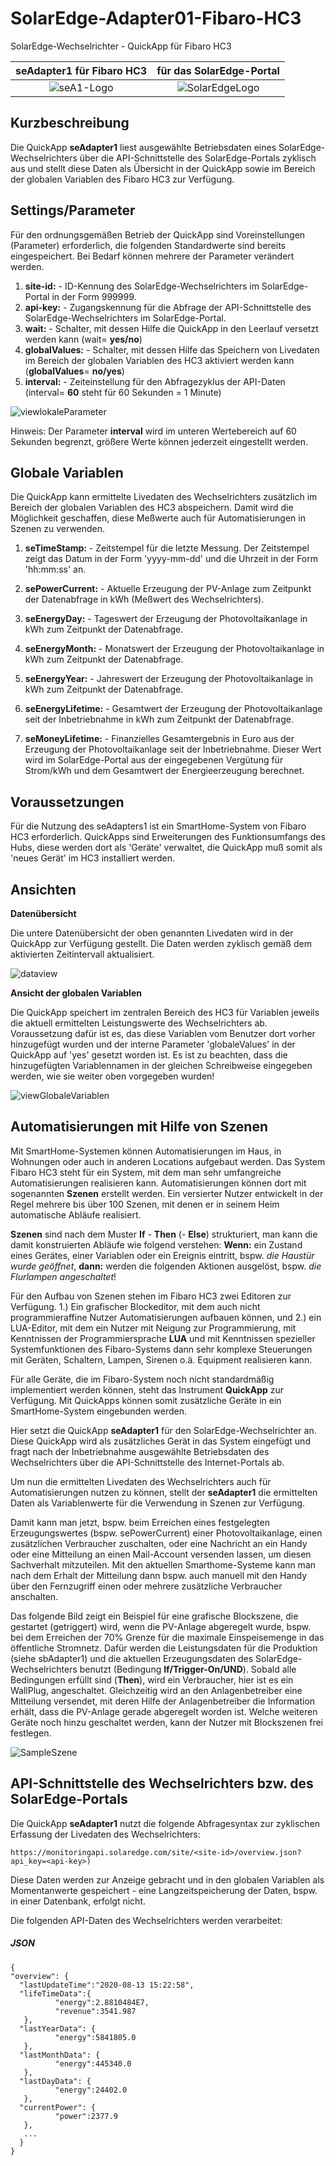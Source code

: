 # SolarEdge-Adapter01-Fibaro-HC3
SolarEdge-Wechselrichter - QuickApp für Fibaro HC3

|seAdapter1 für Fibaro HC3               |für das SolarEdge-Portal    |
|:-------------------------------------:|:------------------------------------:|
|![seA1-Logo](/images/seA1-Logo2.png)   |![SolarEdgeLogo](/images/seA1-SolarEdge-Logo2.png)             |

## Kurzbeschreibung
Die QuickApp **seAdapter1** liest ausgewählte Betriebsdaten eines SolarEdge-Wechselrichters über die API-Schnittstelle des SolarEdge-Portals zyklisch aus und stellt diese Daten als Übersicht in der QuickApp sowie im Bereich der globalen Variablen des Fibaro HC3 zur Verfügung.

## Settings/Parameter
Für den ordnungsgemäßen Betrieb der QuickApp sind Voreinstellungen (Parameter) erforderlich, die folgenden Standardwerte sind bereits eingespeichert. Bei Bedarf können mehrere der Parameter verändert werden.

1. **site-id:** - ID-Kennung des SolarEdge-Wechselrichters im SolarEdge-Portal in der Form 999999.
2. **api-key:** - Zugangskennung für die Abfrage der API-Schnittstelle des SolarEdge-Wechselrichters im SolarEdge-Portal.
3. **wait:** - Schalter, mit dessen Hilfe die QuickApp in den Leerlauf versetzt werden kann (wait= **yes/no**)
4. **globalValues:** - Schalter, mit dessen Hilfe das Speichern von Livedaten im Bereich der globalen Variablen des HC3 aktiviert werden kann (**globalValues**=  **no/yes**)
5. **interval:** - Zeiteinstellung für den Abfragezyklus der API-Daten (interval= **60** steht für 60 Sekunden = 1 Minute)

![viewlokaleParameter](/images/seA1-lokaleParameter2.png "lokale Parameter")

Hinweis: Der Parameter **interval** wird im unteren Wertebereich auf 60 Sekunden begrenzt, größere Werte können jederzeit eingestellt werden.

## Globale Variablen
Die QuickApp kann ermittelte Livedaten des Wechselrichters zusätzlich im Bereich der globalen Variablen des HC3 abspeichern. Damit wird die Möglichkeit geschaffen, diese Meßwerte auch für Automatisierungen in Szenen zu verwenden.

1. **seTimeStamp:** - Zeitstempel für die letzte Messung. Der Zeitstempel zeigt das Datum in der Form 'yyyy-mm-dd' und die Uhrzeit in der Form 'hh:mm:ss' an.  

2. **sePowerCurrent:** - Aktuelle Erzeugung der PV-Anlage zum Zeitpunkt der Datenabfrage in kWh (Meßwert des Wechselrichters).

3. **seEnergyDay:** - Tageswert der Erzeugung der Photovoltaikanlage in kWh zum Zeitpunkt der Datenabfrage.

4. **seEnergyMonth:** - Monatswert der Erzeugung der Photovoltaikanlage in kWh zum Zeitpunkt der Datenabfrage.

5. **seEnergyYear:** - Jahreswert der Erzeugung der Photovoltaikanlage in kWh zum Zeitpunkt der Datenabfrage.

6. **seEnergyLifetime:** - Gesamtwert der Erzeugung der Photovoltaikanlage seit der Inbetriebnahme in kWh zum Zeitpunkt der Datenabfrage.

7. **seMoneyLifetime:** - Finanzielles Gesamtergebnis in Euro aus der Erzeugung der Photovoltaikanlage seit der Inbetriebnahme. Dieser Wert wird im SolarEdge-Portal aus der eingegebenen Vergütung für Strom/kWh und dem Gesamtwert der Energieerzeugung berechnet.

## Voraussetzungen
Für die Nutzung des seAdapters1 ist ein SmartHome-System von Fibaro HC3 erforderlich. QuickApps sind Erweiterungen des Funktionsumfangs des Hubs, diese werden dort als 'Geräte' verwaltet, die QuickApp muß somit als 'neues Gerät' im HC3 installiert werden.

## Ansichten
**Datenübersicht**

Die untere Datenübersicht der oben genannten Livedaten wird in der QuickApp zur Verfügung gestellt. Die Daten werden zyklisch gemäß dem aktivierten Zeitintervall aktualisiert.

![dataview](/images/seA1-Datenübersicht2.png "Datenübersicht")

**Ansicht der globalen Variablen**

Die QuickApp speichert im zentralen Bereich des HC3 für Variablen jeweils die aktuell ermittelten Leistungswerte des Wechselrichters ab. Voraussetzung dafür ist es, das diese Variablen vom Benutzer dort vorher hinzugefügt wurden und der interne Parameter 'globaleValues' in der QuickApp auf 'yes' gesetzt worden ist. Es ist zu beachten, dass die hinzugefügten Variablennamen in der gleichen Schreibweise eingegeben werden, wie sie weiter oben vorgegeben wurden!

![viewGlobaleVariablen](/images/seA1-GlobaleVariablen2.png "Globale Variablen")


## Automatisierungen mit Hilfe von Szenen

Mit SmartHome-Systemen können Automatisierungen im Haus, in Wohnungen oder auch in anderen Locations aufgebaut werden. Das System Fibaro HC3 steht für ein System, mit dem man sehr umfangreiche Automatisierungen realisieren kann. Automatisierungen können dort mit sogenannten **Szenen** erstellt werden. Ein versierter Nutzer entwickelt in der Regel mehrere bis über 100 Szenen, mit denen er in seinem Heim automatische Abläufe realisiert.

**Szenen** sind nach dem Muster **If** - **Then** (- **Else**) strukturiert, man kann die damit konstruierten Abläufe wie folgend verstehen: **Wenn:** ein Zustand eines Gerätes, einer Variablen oder ein Ereignis eintritt, bspw. *die Haustür wurde geöffnet*, **dann:** werden die folgenden Aktionen ausgelöst, bspw. *die Flurlampen angeschaltet*!

Für den Aufbau von Szenen stehen im Fibaro HC3 zwei Editoren zur Verfügung. 1.) Ein grafischer Blockeditor, mit dem auch nicht programmieraffine Nutzer Automatisierungen aufbauen können, und 2.) ein LUA-Editor, mit dem ein Nutzer mit Neigung zur Programmierung, mit Kenntnissen der Programmiersprache **LUA** und mit Kenntnissen spezieller Systemfunktionen des Fibaro-Systems dann sehr komplexe Steuerungen mit Geräten, Schaltern, Lampen, Sirenen o.ä. Equipment realisieren kann. 

Für alle Geräte, die im Fibaro-System noch nicht standardmäßig implementiert werden können, steht das Instrument **QuickApp** zur Verfügung. Mit QuickApps können somit zusätzliche Geräte in ein SmartHome-System eingebunden werden.

Hier setzt die QuickApp **seAdapter1** für den SolarEdge-Wechselrichter an. Diese QuickApp wird als zusätzliches Gerät in das System eingefügt und fragt nach der Inbetriebnahme ausgewählte Betriebsdaten des Wechselrichters über die API-Schnittstelle des Internet-Portals ab. 

Um nun die ermittelten Livedaten des Wechselrichters auch für Automatisierungen nutzen zu können, stellt der **seAdapter1** die ermittelten Daten als Variablenwerte für die Verwendung in Szenen zur Verfügung.

Damit kann man jetzt, bspw. beim Erreichen eines festgelegten Erzeugungswertes (bspw. sePowerCurrent) einer Photovoltaikanlage, einen zusätzlichen Verbraucher zuschalten, oder eine Nachricht an ein Handy oder eine Mitteilung an einen Mail-Account versenden lassen, um diesen Sachverhalt mitzuteilen. Mit den aktuellen Smarthome-Systeme kann man nach dem Erhalt der Mitteilung dann bspw. auch manuell mit den Handy über den Fernzugriff einen oder mehrere zusätzliche Verbraucher anschalten.

Das folgende Bild zeigt ein Beispiel für eine grafische Blockszene, die gestartet (getriggert) wird, wenn die PV-Anlage abgeregelt wurde, bspw. bei dem Erreichen der 70% Grenze für die maximale Einspeisemenge in das öffentliche Stromnetz. Dafür werden die Leistungsdaten für die Produktion (siehe sbAdapter1) und die aktuellen Erzeugungsdaten des SolarEdge-Wechselrichters benutzt (Bedingung **If/Trigger-On/UND**). Sobald alle Bedingungen erfüllt sind (**Then**), wird ein Verbraucher, hier ist es ein WallPlug, angeschaltet. Gleichzeitig wird an den Anlagenbetreiber eine Mitteilung versendet, mit deren Hilfe der Anlagenbetreiber die Information erhält, dass die PV-Anlage gerade abgeregelt worden ist. Welche weiteren Geräte noch hinzu geschaltet werden, kann der Nutzer mit Blockszenen frei festlegen.

![SampleSzene](/images/seA1-SampleSzene2.png "Beispiel für eine Szene")

## API-Schnittstelle des Wechselrichters bzw. des SolarEdge-Portals

Die QuickApp **seAdapter1** nutzt die folgende Abfragesyntax zur zyklischen Erfassung der Livedaten des Wechselrichters:

````https://monitoringapi.solaredge.com/site/<site-id>/overview.json?api_key=<api-key>)````

Diese Daten werden zur Anzeige gebracht und in den globalen Variablen als Momentanwerte gespeichert - eine Langzeitspeicherung der Daten, bspw. in einer Datenbank, erfolgt nicht.

Die folgenden API-Daten des Wechselrichters werden verarbeitet:

##### JSON

````
{
"overview": {
  "lastUpdateTime":"2020-08-13 15:22:58",
  "lifeTimeData":{
          "energy":2.8810484E7, 
          "revenue":3541.987
   },
  "lastYearData": {
          "energy":5841805.0
   },
  "lastMonthData": {
          "energy":445340.0
   },
  "lastDayData": {
          "energy":24402.0
   },
  "currentPower": {
          "power":2377.9
   },
   ...
  }
}
````
